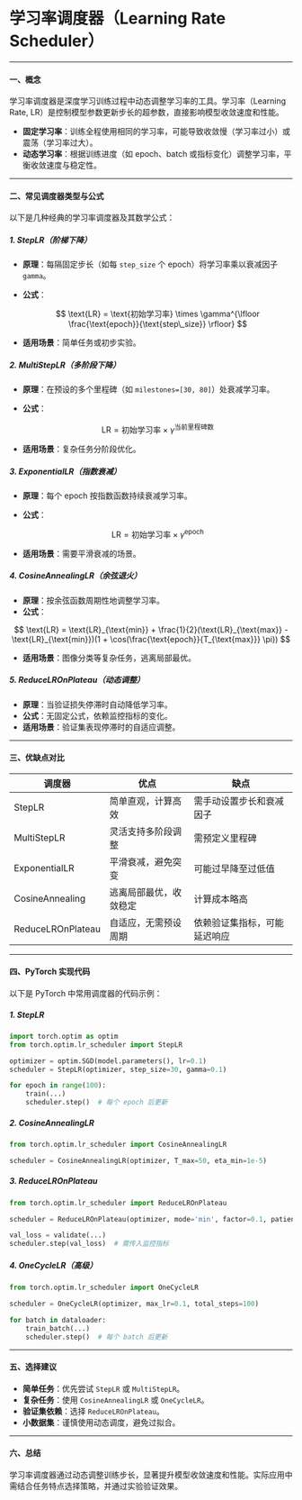 # 学习率调度器（Learning Rate Scheduler）

---

#### **一、概念**

学习率调度器是深度学习训练过程中动态调整学习率的工具。学习率（Learning Rate, LR）是控制模型参数更新步长的超参数，直接影响模型收敛速度和性能。

- **固定学习率**：训练全程使用相同的学习率，可能导致收敛慢（学习率过小）或震荡（学习率过大）。
- **动态学习率**：根据训练进度（如 epoch、batch 或指标变化）调整学习率，平衡收敛速度与稳定性。

---

#### **二、常见调度器类型与公式**

以下是几种经典的学习率调度器及其数学公式：

##### 1. **StepLR（阶梯下降）**

- **原理**：每隔固定步长（如每 `step_size` 个 epoch）将学习率乘以衰减因子 `gamma`。
- **公式**：

  $$
  \text{LR} = \text{初始学习率} \times \gamma^{\lfloor \frac{\text{epoch}}{\text{step\_size}} \rfloor}
  $$

- **适用场景**：简单任务或初步实验。

##### 2. **MultiStepLR（多阶段下降）**

- **原理**：在预设的多个里程碑（如 `milestones=[30, 80]`）处衰减学习率。
- **公式**：

  $$
  \text{LR} = \text{初始学习率} \times \gamma^{\text{当前里程碑数}}
  $$

- **适用场景**：复杂任务分阶段优化。

##### 3. **ExponentialLR（指数衰减）**

- **原理**：每个 epoch 按指数函数持续衰减学习率。
- **公式**：

  $$
  \text{LR} = \text{初始学习率} \times \gamma^{\text{epoch}}
  $$

- **适用场景**：需要平滑衰减的场景。

##### 4. **CosineAnnealingLR（余弦退火）**

- **原理**：按余弦函数周期性地调整学习率。
- **公式**：

$$
\text{LR} = \text{LR}_{\text{min}} + \frac{1}{2}(\text{LR}_{\text{max}} - \text{LR}_{\text{min}})(1 + \cos(\frac{\text{epoch}}{T_{\text{max}}} \pi))
$$

- **适用场景**：图像分类等复杂任务，逃离局部最优。

##### 5. **ReduceLROnPlateau（动态调整）**

- **原理**：当验证损失停滞时自动降低学习率。
- **公式**：无固定公式，依赖监控指标的变化。
- **适用场景**：验证集表现停滞时的自适应调整。

---

#### **三、优缺点对比**

| 调度器               | 优点          | 缺点             |
|-------------------|-------------|----------------|
| StepLR            | 简单直观，计算高效   | 需手动设置步长和衰减因子   |
| MultiStepLR       | 灵活支持多阶段调整   | 需预定义里程碑        |
| ExponentialLR     | 平滑衰减，避免突变   | 可能过早降至过低值      |
| CosineAnnealing   | 逃离局部最优，收敛稳定 | 计算成本略高         |
| ReduceLROnPlateau | 自适应，无需预设周期  | 依赖验证集指标，可能延迟响应 |

---

#### **四、PyTorch 实现代码**

以下是 PyTorch 中常用调度器的代码示例：

##### 1. **StepLR**

```python
import torch.optim as optim
from torch.optim.lr_scheduler import StepLR

optimizer = optim.SGD(model.parameters(), lr=0.1)
scheduler = StepLR(optimizer, step_size=30, gamma=0.1)

for epoch in range(100):
    train(...)
    scheduler.step()  # 每个 epoch 后更新
```

##### 2. **CosineAnnealingLR**

```python
from torch.optim.lr_scheduler import CosineAnnealingLR

scheduler = CosineAnnealingLR(optimizer, T_max=50, eta_min=1e-5)
```

##### 3. **ReduceLROnPlateau**

```python
from torch.optim.lr_scheduler import ReduceLROnPlateau

scheduler = ReduceLROnPlateau(optimizer, mode='min', factor=0.1, patience=5)

val_loss = validate(...)
scheduler.step(val_loss)  # 需传入监控指标
```

##### 4. **OneCycleLR（高级）**

```python
from torch.optim.lr_scheduler import OneCycleLR

scheduler = OneCycleLR(optimizer, max_lr=0.1, total_steps=100)

for batch in dataloader:
    train_batch(...)
    scheduler.step()  # 每个 batch 后更新
```

---

#### **五、选择建议**

- **简单任务**：优先尝试 `StepLR` 或 `MultiStepLR`。
- **复杂任务**：使用 `CosineAnnealingLR` 或 `OneCycleLR`。
- **验证集依赖**：选择 `ReduceLROnPlateau`。
- **小数据集**：谨慎使用动态调度，避免过拟合。

---

#### **六、总结**

学习率调度器通过动态调整训练步长，显著提升模型收敛速度和性能。实际应用中需结合任务特点选择策略，并通过实验验证效果。